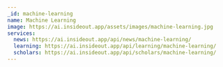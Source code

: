 ```yaml
---
_id: machine-learning
name: Machine Learning
image: https://ai.insideout.app/assets/images/machine-learning.jpg
services:
  news: https://ai.insideout.app/api/news/machine-learning/
  learning: https://ai.insideout.app/api/learning/machine-learning/
  scholars: https://ai.insideout.app/api/scholars/machine-learning/
---
```

